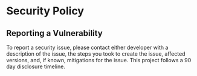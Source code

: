 # Security Policy

## Reporting a Vulnerability

To report a security issue, please contact either developer with a description of the issue, the steps you took to create the issue, affected versions, and, if known, mitigations for the issue. This project follows a 90 day disclosure timeline.
